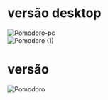 
# versão desktop

![Pomodoro-pc](https://user-images.githubusercontent.com/81498277/135933396-00f34a5f-ee54-4ae2-b585-abee09dd8109.png)
<br>
![Pomodoro (1)](https://user-images.githubusercontent.com/81498277/135934978-8e450675-3cbe-4415-9235-94b35df15070.png)

# versão 

![Pomodoro](https://user-images.githubusercontent.com/81498277/135934253-a525156e-8e93-48cb-86d6-ed0f45014563.png)
